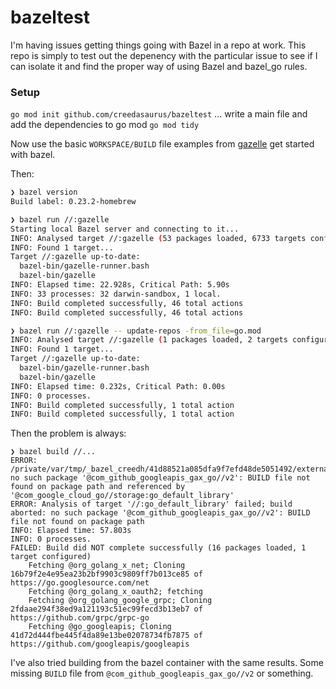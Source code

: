 # bazeltest

I'm having issues getting things going with Bazel in a repo at work. This repo is simply to test out the depenency with the particular issue to see if I can isolate it and find the proper way of using Bazel and bazel_go rules.

### Setup

`go mod init github.com/creedasaurus/bazeltest`
...
write a main file and add the dependencies to go mod
`go mod tidy`

Now use the basic `WORKSPACE/BUILD` file examples from [gazelle](https://github.com/bazelbuild/bazel-gazelle) get started with bazel.
 
Then:
```bash
❯ bazel version
Build label: 0.23.2-homebrew
```

```bash
❯ bazel run //:gazelle
Starting local Bazel server and connecting to it...
INFO: Analysed target //:gazelle (53 packages loaded, 6733 targets configured).
INFO: Found 1 target...
Target //:gazelle up-to-date:
  bazel-bin/gazelle-runner.bash
  bazel-bin/gazelle
INFO: Elapsed time: 22.928s, Critical Path: 5.90s
INFO: 33 processes: 32 darwin-sandbox, 1 local.
INFO: Build completed successfully, 46 total actions
INFO: Build completed successfully, 46 total actions
```
```bash
❯ bazel run //:gazelle -- update-repos -from_file=go.mod
INFO: Analysed target //:gazelle (1 packages loaded, 2 targets configured).
INFO: Found 1 target...
Target //:gazelle up-to-date:
  bazel-bin/gazelle-runner.bash
  bazel-bin/gazelle
INFO: Elapsed time: 0.232s, Critical Path: 0.00s
INFO: 0 processes.
INFO: Build completed successfully, 1 total action
INFO: Build completed successfully, 1 total action
```

Then the problem is always:
```
❯ bazel build //...
ERROR: /private/var/tmp/_bazel_creedh/41d88521a085dfa9f7efd48de5051492/external/com_google_cloud_go/storage/BUILD.bazel:3:1: no such package '@com_github_googleapis_gax_go//v2': BUILD file not found on package path and referenced by '@com_google_cloud_go//storage:go_default_library'
ERROR: Analysis of target '//:go_default_library' failed; build aborted: no such package '@com_github_googleapis_gax_go//v2': BUILD file not found on package path
INFO: Elapsed time: 57.803s
INFO: 0 processes.
FAILED: Build did NOT complete successfully (16 packages loaded, 1 target configured)
    Fetching @org_golang_x_net; Cloning 16b79f2e4e95ea23b2bf9903c9809ff7b013ce85 of https://go.googlesource.com/net
    Fetching @org_golang_x_oauth2; fetching
    Fetching @org_golang_google_grpc; Cloning 2fdaae294f38ed9a121193c51ec99fecd3b13eb7 of https://github.com/grpc/grpc-go
    Fetching @go_googleapis; Cloning 41d72d444fbe445f4da89e13be02078734fb7875 of https://github.com/googleapis/googleapis
```

I've also tried building from the bazel container with the same results. Some missing `BUILD` file from `@com_github_googleapis_gax_go//v2` or something.
